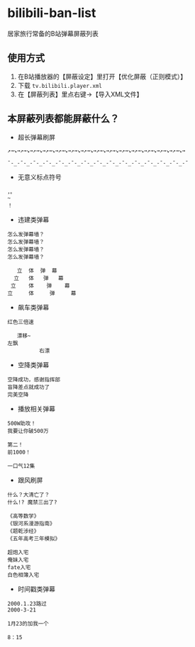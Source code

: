 # bilibili-ban-list
居家旅行常备的B站弹幕屏蔽列表

## 使用方式

1. 在B站播放器的【屏蔽设定】里打开【优化屏蔽（正则模式）】
2. 下载 `tv.bilibili.player.xml`
3. 在【屏蔽列表】里点右键→【导入XML文件】

## 本屏蔽列表都能屏蔽什么？

- 超长弹幕刷屏
```
↗→↘→↗→↘→↗→↘→↗→↘→↗→↘→↗→↘→↗→↘→↗→↘→↗→↘→↗→↘→↗→↘→↗→↘→↗→↘→↗→↘→

ˉ-_-ˉ-_-ˉ-_-ˉ-_-ˉ-_-ˉ-_-ˉ-_-ˉ-_-ˉ-_-ˉ-_-ˉ-_-ˉ-_-ˉ-_-ˉ-_-ˉ
```

- 无意义标点符号
```
，。
~
！
```

- 违建类弹幕
```
怎么发弹幕墙？
怎么发弹幕墙？
怎么发弹幕墙？
怎么发弹幕墙？

   立  体  弹  幕
  立   体   弹   幕
 立    体    弹    幕
立     体     弹     幕
```

- 飙车类弹幕
```
红色三倍速

   漂移~
左飘
          右漂
```

- 空降类弹幕
```
空降成功，感谢指挥部
盲降差点就成功了
完美空降
```

- 播放相关弹幕
```
500W助攻！
我要让你破500万

第二！
前1000！

一口气12集
```

- 跟风刷屏
```
什么？大清亡了？
什么!? 魔禁三出了?

《高等数学》
《银河系漫游指南》
《题乾涉经》
《五年高考三年模拟》

超炮入宅
俺妹入宅
fate入宅
白色相簿入宅
```

- 时间戳类弹幕
```
2000.1.23路过
2000-3-21

1月23的加我一个

8：15
```
